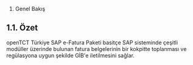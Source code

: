 1. Genel Bakış


## 1.1. Özet

openTCT Türkiye SAP e-Fatura Paketi basitçe SAP sisteminde çeşitli modüller üzerinde bulunan fatura belgelerinin bir kokpitte toplanması ve regülasyona uygun şekilde GİB'e iletilmesini sağlar.